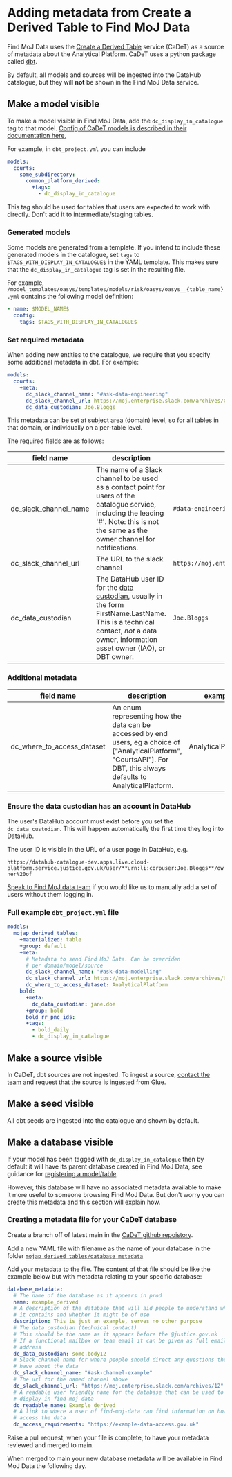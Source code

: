 # Adding metadata from Create a Derived Table to Find MoJ Data

Find MoJ Data uses the [Create a Derived Table](https://github.com/moj-analytical-services/create-a-derived-table) service (CaDeT) as a source of metadata about the Analytical Platform. CaDeT uses a python package called [dbt](https://www.getdbt.com/product/what-is-dbt).

By default, all models and sources will be ingested into the DataHub catalogue, but they will **not** be shown in the Find MoJ Data service.

## Make a model visible

To make a model visible in Find MoJ Data, add the `dc_display_in_catalogue` tag to that model. [Config of CaDeT models is described in their documentation here.](https://user-guidance.analytical-platform.service.justice.gov.uk/tools/create-a-derived-table/models/#where-can-i-define-configs)

For example, in `dbt_project.yml` you can include

```yaml
models:
  courts:
    some_subdirectory:
      common_platform_derived:
        +tags:
          - dc_display_in_catalogue
```

This tag should be used for tables that users are expected to work with directly. Don't add it to intermediate/staging tables.

### Generated models

Some models are generated from a template. If you intend to include these generated models
in the catalogue, set `tags` to `$TAGS_WITH_DISPLAY_IN_CATALOGUE$` in the YAML template. This makes sure that the `dc_display_in_catalogue` tag is set in the resulting file.

For example, `/model_templates/oasys/templates/models/risk/oasys/oasys__{table_name}.yml` contains the following model definition:

```yaml
- name: $MODEL_NAME$
  config:
    tags: $TAGS_WITH_DISPLAY_IN_CATALOGUE$
```

### Set required metadata

When adding new entities to the catalogue, we require that you specify some additional metadata in dbt. For example:

```yaml
models:
  courts:
    +meta:
      dc_slack_channel_name: "#ask-data-engineering"
      dc_slack_channel_url: https://moj.enterprise.slack.com/archives/C8X3PP1TN
      dc_data_custodian: Joe.Bloggs
```

This metadata can be set at subject area (domain) level, so for all tables in that domain, or individually on a per-table level.

The required fields are as follows:

| field name            | description                                                                                                                                                                                                                                                                             | example                                               |
| --------------------- | --------------------------------------------------------------------------------------------------------------------------------------------------------------------------------------------------------------------------------------------------------------------------------------- | ----------------------------------------------------- |
| dc_slack_channel_name | The name of a Slack channel to be used as a contact point for users of the catalogue service, including the leading '#'. Note: this is not the same as the owner channel for notifications.                                                                                             | `#data-engineering`                                   |
| dc_slack_channel_url  | The URL to the slack channel                                                                                                                                                                                                                                                            | `https://moj.enterprise.slack.com/archives/C8X3PP1TN` |
| dc_data_custodian     | The DataHub user ID for the [data custodian](/data/glossary/#glossary:~:text=Data%20governance-,Data%20custodian,-%3A%20Responsible%20for%20the), usually in the form FirstName.LastName. This is a technical contact, _not_ a data owner, information asset owner (IAO), or DBT owner. | `Joe.Bloggs`                                          |

### Additional metadata

| field name                 | description                                                                                                                                                              | example            |
| -------------------------- | ------------------------------------------------------------------------------------------------------------------------------------------------------------------------ | ------------------ |
| dc_where_to_access_dataset | An enum representing how the data can be accessed by end users, eg a choice of ["AnalyticalPlatform", "CourtsAPI"]. For DBT, this always defaults to AnalyticalPlatform. | AnalyticalPlatform |

### Ensure the data custodian has an account in DataHub

The user's DataHub account must exist before you set the `dc_data_custodian`. This will happen automatically the first time they log into DataHub.

The user ID is visible in the URL of a user page in DataHub, e.g.

`https://datahub-catalogue-dev.apps.live.cloud-platform.service.justice.gov.uk/user/**urn:li:corpuser:Joe.Bloggs**/owner%20of`

[Speak to Find MoJ data team](/index.html#contact-us) if you would like us to manually add a set of users without them logging in.

### Full example `dbt_project.yml` file

```yaml
models:
  mojap_derived_tables:
    +materialized: table
    +group: default
    +meta:
      # Metadata to send Find MoJ Data. Can be overriden
      # per domain/model/source
      dc_slack_channel_name: "#ask-data-modelling"
      dc_slack_channel_url: https://moj.enterprise.slack.com/archives/C03J21VFHQ9
      dc_where_to_access_dataset: AnalyticalPlatform
    bold:
      +meta:
        dc_data_custodian: jane.doe
      +group: bold
      bold_rr_pnc_ids:
      +tags:
        - bold_daily
        - dc_display_in_catalogue
```

## Make a source visible

In CaDeT, dbt sources are not ingested. To ingest a source, [contact the team](/index.html#contact-us) and request that the source is ingested from Glue.

## Make a seed visible

All dbt seeds are ingested into the catalogue and shown by default.

## Make a database visible

If your model has been tagged with `dc_display_in_catalogue` then by default it will have its parent database created in Find MoJ Data, see guidance for [registering a model/table](#make-a-model-visible).

However, this database will have no associated metadata available to make it more useful to someone browsing Find MoJ Data. But don't worry you can create this metadata and this section will explain how.

### Creating a metadata file for your CaDeT database

Create a branch off of latest main in the [CaDeT github repoistory](https://github.com/moj-analytical-services/create-a-derived-table).

Add a new YAML file with filename as the name of your database in the folder [`mojap_derived_tables/database_metadata`](https://github.com/moj-analytical-services/create-a-derived-table/tree/main/mojap_derived_tables/database_metadata)

Add your metadata to the file. The content of that file should be like the example below but with metadata relating to your specific database:

```yaml
database_metadata:
  # The name of the database as it appears in prod
  name: example_derived
  # A description of the database that will aid people to understand what
  # it contains and whether it might be of use
  description: This is just an example, serves no other purpose
  # The data custodian (technical contact)
  # This should be the name as it appears before the @justice.gov.uk
  # If a functional mailbox or team email it can be given as full email
  # address
  dc_data_custodian: some.body12
  # Slack channel name for where people should direct any questions they
  # have about the data
  dc_slack_channel_name: "#ask-channel-example"
  # The url for the named channel above
  dc_slack_channel_url: "https://moj.enterprise.slack.com/archives/12"
  # A readable user friendly name for the database that can be used to
  # display in find-moj-data
  dc_readable_name: Example derived
  # A link to where a user of find-moj-data can find information on how to
  # access the data
  dc_access_requirements: "https://example-data-access.gov.uk"
```

Raise a pull request, when your file is complete, to have your metadata reviewed and merged to main.

When merged to main your new database metadata will be available in Find MoJ Data the following day.
